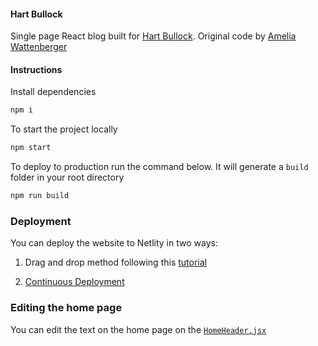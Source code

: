 #### Hart Bullock
Single page React blog built for [Hart Bullock](https://www.linkedin.com/in/hartbullock/). Original code by [Amelia Wattenberger](https://github.com/Wattenberger/Wattenberger-2019)

#### Instructions

Install dependencies

```bash
npm i
```

To start the project locally

```bash
npm start
```

To deploy to production run the command below. It will generate a `build` folder in your root directory

```bash
npm run build
```

### Deployment

You can deploy the website to Netlity in two ways:

1. Drag and drop method following this [tutorial](https://www.freecodecamp.org/news/how-to-deploy-a-react-application-to-netlify-363b8a98a985/)

2. [Continuous Deployment](https://docs.netlify.com/configure-builds/get-started/)

### Editing the home page

You can edit the text on the home page on the [`HomeHeader.jsx`](src/components/Home/HomeHeader/HomeHeader.jsx)
